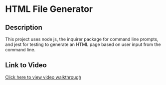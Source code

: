 # HTML File Generator

## Description

This project uses node js, the inquirer package for command line prompts, and jest for testing to generate an HTML page based on user input from the command line. 

## Link to Video

[Click here to view video walkthrough](https://drive.google.com/file/d/1kh3FqDyWCtXi5bnSGuktC8yBtbdsJUYb/view)